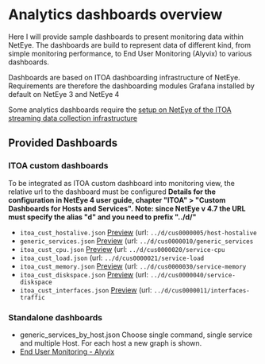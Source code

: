 # Analytics dashboards overview

Here I will provide sample dashboards to present monitoring data within NetEye. The dashboards are build to represent data of different kind, from simple monitoring performance, to End User Monitoring (Alyvix) to various dashboards.

Dashboards are based on ITOA dashboarding infrastructure of NetEye. Requirements are therefore the dashboarding modules Grafana installed by default on NetEye 3 and NetEye 4

Some analytics dashboards require the [setup on NetEye of the ITOA streaming data collection infrastructure](../../itoa/)

## Provided Dashboards 

### ITOA custom dashboards
To be integrated as ITOA custom dashboard into monitoring view, the relative url to the dashboard must be configured
__Details for the configuration in NetEye 4 user guide, chapter "ITOA" > "Custom Dashboards for Hosts and Services".__
__Note: since NetEye v 4.7 the URL must specify the alias "d" and you need to prefix "../d/"__

- `itoa_cust_hostalive.json`         [Preview](./itoa_cust_hostalive.png) (url: `../d/cus0000005/host-hostalive`
- `generic_services.json` 	     [Preview](./itoa_cust_diskspace.png) (url: `../d/cus0000010/generic_services`
- `itoa_cust_cpu.json` 	             [Preview](./itoa_cust_diskspace.png) (url: `../d/cus0000020/service-cpu`
- `itoa_cust_load.json`               (url: `../d/cus0000021/service-load`
- `itoa_cust_memory.json` 	     [Preview](./itoa_cust_diskspace.png) (url: `../d/cus0000030/service-memory`
- `itoa_cust_diskspace.json`         [Preview](./itoa_cust_diskspace.png) (url: `../d/cus0000040/service-diskspace`
- `itoa_cust_interfaces.json`        [Preview](./itoa_cust_interfaces.png) (url: `../d/cus0000011/interfaces-traffic`




### Standalone dashboards
- generic_services_by_host.json Choose single command, single service and multiple Host. For each host a new graph is shown.
- [End User Monitoring - Alyvix](alyvix/)
